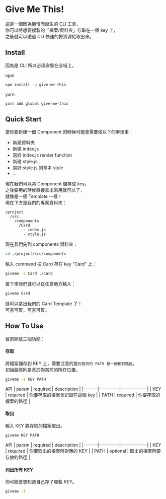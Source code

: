 # Give Me This!

這是一個因為懶惰而誕生的 CLI 工具，<br>
你可以將想要複製的「檔案/資料夾」存取在一個 key 上，<br>
之後就可以透過 CLI 快速的把資源給取出來。

## Install

因為是 CLI 所以必須安裝在全域上。

npm

```bash
npm install -g give-me-this
```

yarn

```bash
yarn add global give-me-this
```

## Quick Start

當你要新建一個 Component 的時候可能會需要做以下的麻煩事：<br>

- 新建資料夾
- 新建 index.js
- 寫好 index.js render function
- 新建 style.js
- 寫好 style.js 的基本 style
- ...

現在我們可以將 Component 儲存成 key。<br>
之後要用的時候直接拿出來用就可以了，<br>
就像是一個 Template 一樣！<br>
現在下方是我們的專案資料夾：

```
/project
  /src
    /components
      /Card
        - index.js
        - style.js
```

現在我們先到 components 資料夾：

```bash
cd ./project/src/components
```

輸入 command 把 Card 存在 key "Card" 上：

```bash
giveme -s Card ./Card
```

接下來我們就可以在任意地方輸入：

```bash
giveme Card
```

就可以拿出我們的 Card Template 了！<br>
可喜可賀，可喜可賀。

## How To Use

目前開放三個功能：

#### 存取

將檔案儲存到 KEY 上，需要注意的是`你提供的 PATH 是一個相對路徑`，<br>
初始路徑則是基於你當前的所在位置。

```bash
giveme -s KEY PATH
```

API
| param | required | description |
|-------|----------|-------------|
| KEY | required | 你要存取的檔案會記錄在這個 key |
| PATH | required | 你要存取的檔案的路徑 |

#### 取出

輸入 KEY 將存取的檔案取出。

```bash
giveme KEY PATH
```

API
| param | required | description |
|-------|----------|-------------|
| KEY | required | 你要取出的檔案所對應的 KEY |
| PATH | optional | 取出的檔案所要存放的路徑 |

#### 列出所有 KEY

你可能會想知道自己存了哪些 KEY。

```bash
giveme -l
```
